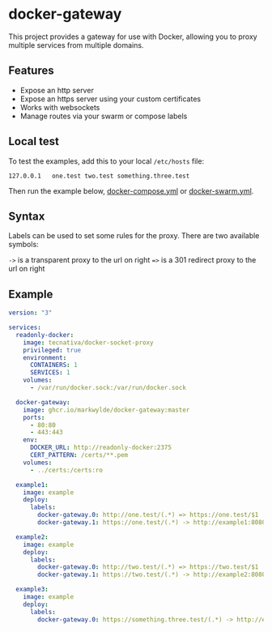 # docker-gateway
This project provides a gateway for use with Docker, allowing you to proxy multiple services from multiple domains.

## Features
- Expose an http server
- Expose an https server using your custom certificates
- Works with websockets
- Manage routes via your swarm or compose labels

## Local test
To test the examples, add this to your local `/etc/hosts` file:
```text
127.0.0.1	one.test two.test something.three.test
```

Then run the example below, [docker-compose.yml](docker-compose.yml) or [docker-swarm.yml](docker-swarm.yml).

## Syntax
Labels can be used to set some rules for the proxy. There are two available symbols:

`->` is a transparent proxy to the url on right
`=>` is a 301 redirect proxy to the url on right

## Example
```yaml
version: "3"

services:
  readonly-docker:
    image: tecnativa/docker-socket-proxy
    privileged: true
    environment:
      CONTAINERS: 1
      SERVICES: 1
    volumes:
      - /var/run/docker.sock:/var/run/docker.sock

  docker-gateway:
    image: ghcr.io/markwylde/docker-gateway:master
    ports:
      - 80:80
      - 443:443
    env:
      DOCKER_URL: http://readonly-docker:2375
      CERT_PATTERN: /certs/**.pem
    volumes:
      - ../certs:/certs:ro

  example1:
    image: example
    deploy:
      labels:
        docker-gateway.0: http://one.test/(.*) => https://one.test/$1
        docker-gateway.1: https://one.test/(.*) -> http://example1:8080/$1

  example2:
    image: example
    deploy:
      labels:
        docker-gateway.0: http://two.test/(.*) => https://two.test/$1
        docker-gateway.1: https://two.test/(.*) -> http://example2:8080/$1

  example3:
    image: example
    deploy:
      labels:
        docker-gateway.0: https://something.three.test/(.*) -> http://example3:8080/$1

```
